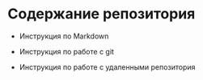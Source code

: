 # Содержание репозитория

* Инструкция по  Markdown

* Инструкция по работе с git

* Инструкция по работе с удаленными репозитория
